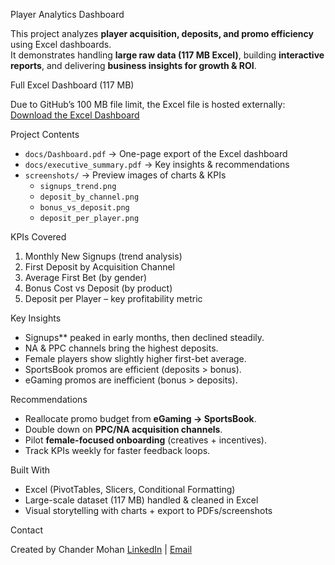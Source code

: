 Player Analytics Dashboard

This project analyzes **player acquisition, deposits, and promo efficiency** using Excel dashboards.  
It demonstrates handling **large raw data (117 MB Excel)**, building **interactive reports**, and delivering **business insights for growth & ROI**.

Full Excel Dashboard (117 MB)

Due to GitHub’s 100 MB file limit, the Excel file is hosted externally:  
 [Download the Excel Dashboard](https://docs.google.com/spreadsheets/d/1SG-RTDawKNhwa_03xXDaftHMwp4a8PVl/edit?usp=sharing)


Project Contents

- `docs/Dashboard.pdf` → One-page export of the Excel dashboard  
- `docs/executive_summary.pdf` → Key insights & recommendations  
- `screenshots/` → Preview images of charts & KPIs  
  - `signups_trend.png`  
  - `deposit_by_channel.png`  
  - `bonus_vs_deposit.png`  
  - `deposit_per_player.png`  


KPIs Covered

1. Monthly New Signups (trend analysis)  
2. First Deposit by Acquisition Channel  
3. Average First Bet (by gender)  
4. Bonus Cost vs Deposit (by product)  
5. Deposit per Player – key profitability metric  

Key Insights

- Signups** peaked in early months, then declined steadily.  
- NA & PPC channels bring the highest deposits.  
- Female players show slightly higher first-bet average.  
- SportsBook promos are efficient (deposits > bonus).  
- eGaming promos are inefficient (bonus > deposits).  


Recommendations

- Reallocate promo budget from **eGaming → SportsBook**.  
- Double down on **PPC/NA acquisition channels**.  
- Pilot **female-focused onboarding** (creatives + incentives).  
- Track KPIs weekly for faster feedback loops.  


Built With

- Excel (PivotTables, Slicers, Conditional Formatting)
- Large-scale dataset (117 MB) handled & cleaned in Excel  
- Visual storytelling with charts + export to PDFs/screenshots  


Contact

Created by Chander Mohan
[LinkedIn](https://www.linkedin.com/in/chander-mohan-0330921aa/) | [Email](cmvaishnav948@gmail.com)



